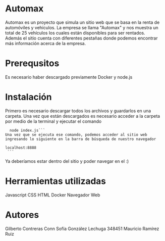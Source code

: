 # Automax
Automax es un proyecto que simula un sitio web que se basa en la renta de automóviles y vehículos.
La empresa se llama "Automax" y nos muestra un total de 25 vehículos los cuales están disponibles para ser rentados. Además el sitio cuenta con diferentes pestañas donde podemos encontrar más información acerca de la empresa.

# Prerequsitos 
Es necesario haber descargado previamente Docker y node.js 

# Instalación

Primero es necesario descargar todos los archivos y guardarlos en una carpeta.
Una vez que están descargados es necesario acceder a la carpeta por medio de la terminal y ejecutar el comando 
```
  node index.js```
Una vez que se ejecuta ese comando, podemos acceder al sitio web ingresando lo siguiente en la barra de búsqueda de nuestro navegador
  ```
    localhost:8888
     ```
 Ya deberíamos estar dentro del sitio y poder navegar en el :)
 
# Herramientas utilizadas
Javascript
CSS
HTML
Docker
Navegador Web 
 
 # Autores
 Gilberto Contreras Conn
 Sofía González Lechuga 348451
 Mauricio Ramírez Ruiz 
